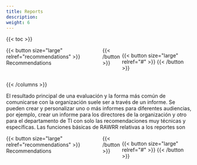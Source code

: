 ```yaml
---
title: Reports
description: 
weight: 6
---
```


{{< toc >}}

<div style="display: flex; justify-content: space-between">
{{< button size="large" relref="recommendations" >}} Recommendations <i class="arrow left"></i> {{< /button >}}

{{< button size="large" relref="#" >}} <i class="arrow right"></i>{{< /button >}}

</div>



{{< /columns >}}

El resultado principal de una evaluación y la forma más común de comunicarse con la
organización suele ser a través de un informe. Se pueden crear y personalizar uno o más
informes para diferentes audiencias, por ejemplo, crear un informe para los directores de la organización y otro para el departamento de TI con solo las recomendaciones muy 
técnicas y específicas. Las funciones básicas de RAWRR relativas a los reportes son

<div style="display: flex; justify-content: space-between">
{{< button size="large" relref="recommendations" >}} Recommendations <i class="arrow left"></i> {{< /button >}}

{{< button size="large" relref="#" >}} <i class="arrow right"></i>{{< /button >}}

</div>
